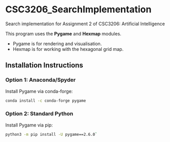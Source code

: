 # CSC3206_SearchImplementation
Search implementation for Assignment 2 of CSC3206: Artificial Intelligence 

This program uses the **Pygame** and **Hexmap** modules. 
- Pygame is for rendering and visualisation.
- Hexmap is for working with the hexagonal grid map.

## Installation Instructions 
### Option 1: Anaconda/Spyder
Install Pygame via conda-forge:
```bash
conda install -c conda-forge pygame
```

### Option 2: Standard Python
Install Pygame via pip:
```bash
python3 -m pip install -U pygame==2.6.0`
```
